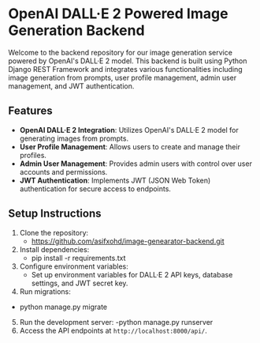 # OpenAI DALL·E 2 Powered Image Generation Backend

Welcome to the backend repository for our image generation service powered by OpenAI's DALL·E 2 model. This backend is built using Python Django REST Framework and integrates various functionalities including image generation from prompts, user profile management, admin user management, and JWT authentication.

## Features

- **OpenAI DALL·E 2 Integration**: Utilizes OpenAI's DALL·E 2 model for generating images from prompts.
- **User Profile Management**: Allows users to create and manage their profiles.
- **Admin User Management**: Provides admin users with control over user accounts and permissions.
- **JWT Authentication**: Implements JWT (JSON Web Token) authentication for secure access to endpoints.

## Setup Instructions

1. Clone the repository:
   - https://github.com/asifxohd/image-genearator-backend.git
2. Install dependencies:
   - pip install -r requirements.txt
3. Configure environment variables:
   - Set up environment variables for DALL·E 2 API keys, database settings, and JWT secret key.
4. Run migrations:
  - python manage.py migrate
5. Run the development server:
  -python manage.py runserver
6. Access the API endpoints at `http://localhost:8000/api/`.
